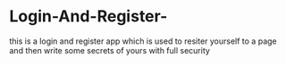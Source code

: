 # Login-And-Register-
this is a login and register app which is used to resiter yourself
to a page and then write some secrets of yours with full security
